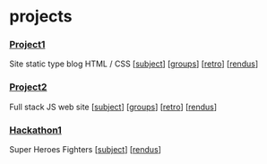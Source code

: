 # projects

### [Project1](project1)

Site static type blog HTML / CSS
[[subject](project1/readme.md)]
[[groups](project1/groups.md)]
[[retro](project1/retro.md)]
[[rendus](project1/rendus.md)]

### [Project2](project2)

Full stack JS web site
[[subject](project2/readme.md)]
[[groups](project2/groups.md)]
[[retro](project2/retro.md)]
[[rendus](project2/rendus.md)]

### [Hackathon1](hackathon1)

Super Heroes Fighters
[[subject](hackathon1/readme.md)]
[[rendus](hackathon1/rendus.md)]
